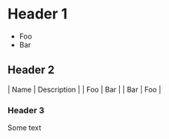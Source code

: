 ﻿# Header 1

* Foo
* Bar

## Header 2

| Name | Description |
| Foo  | Bar         |
| Bar  | Foo         |

### Header 3

Some text

